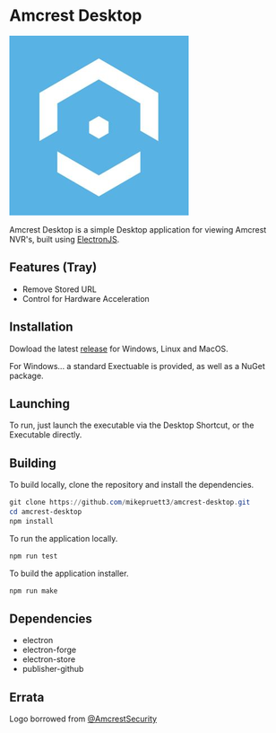 # Amcrest Desktop

![AmcrestDesktop](https://github.com/mikepruett3/amcrest-desktop/blob/main/images/Amcrest.png?raw=true)

Amcrest Desktop is a simple Desktop application for viewing Amcrest NVR's, built using [ElectronJS](https://www.electronjs.org).

## Features (Tray)

- Remove Stored URL
- Control for Hardware Acceleration

## Installation

Dowload the latest [release](https://github.com/mikepruett3/amcrest-desktop/releases) for Windows, Linux and MacOS.

For Windows... a standard Exectuable is provided, as well as a NuGet package.

## Launching

To run, just launch the executable via the Desktop Shortcut, or the Executable directly.

## Building

To build locally, clone the repository and install the dependencies.

```powershell
git clone https://github.com/mikepruett3/amcrest-desktop.git
cd amcrest-desktop
npm install
```

To run the application locally.

```powershell
npm run test
```

To build the application installer.

```powershell
npm run make
```

## Dependencies

- electron
- electron-forge
- electron-store
- publisher-github

## Errata

Logo borrowed from [@AmcrestSecurity](https://twitter.com/AmcrestSecurity)